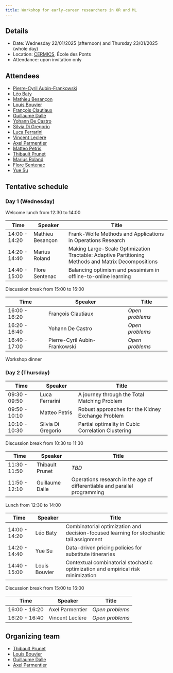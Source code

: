 ```yaml
---
title: Workshop for early-career researchers in OR and ML
---
```


## Details

- Date: Wednesday 22/01/2025 (afternoon) and Thursday 23/01/2025 (whole day)
- Location: [CERMICS](https://cermics-lab.enpc.fr/), École des Ponts
- Attendance: upon invitation only

## Attendees

- [Pierre-Cyril Aubin-Frankowski](https://pcaubin.github.io/)
- [Léo Baty](https://batyleo.github.io/)
- [Mathieu Besançon](https://matbesancon.xyz/)
- [Louis Bouvier](https://louisbouvier.github.io/)
- [François Clautiaux](https://www.math.u-bordeaux.fr/~fclautia/)
- [Guillaume Dalle](https://homepages.laas.fr/ccomte/index.html)
- [Yohann De Castro](https://ydecastro.github.io/)
- [Silvia Di Gregorio](https://www.lipn.univ-paris13.fr/~digregorio/)
- [Luca Ferrarini](https://www.researchgate.net/profile/Luca-Ferrarini-3)
- [Vincent Leclere](https://leclere.github.io/)
- [Axel Parmentier](https://axelparmentier.github.io/)
- [Matteo Petris](https://scholar.google.com/citations?user=ucJFESQAAAAJ&hl=it)
- [Thibault Prunet](https://prunett.github.io/)
- [Marius Roland](https://mariusroland.gitlab.io/)
- [Flore Sentenac](https://floresentenac.github.io/)
- [Yue Su](https://ysu1028.github.io/)

## Tentative schedule

### Day 1 (Wednesday)

Welcome lunch from 12:30 to 14:00

| Time          | Speaker          | Title                                                                                              |
| ------------- | ---------------- | -------------------------------------------------------------------------------------------------- |
| 14:00 - 14:20 | Mathieu Besançon | Frank-Wolfe Methods and Applications in Operations Research                                        |
| 14:20 - 14:40 | Marius Roland    | Making Large-Scale Optimization Tractable: Adaptive Partitioning Methods and Matrix Decompositions |
| 14:40 - 15:00 | Flore Sentenac   | Balancing optimism and pessimism in offline-to-online learning                                     |

Discussion break from 15:00 to 16:00

| Time          | Speaker                       | Title           |
| ------------- | ----------------------------- | --------------- |
| 16:00 - 16:20 | François Clautiaux            | *Open problems* |
| 16:20 - 16:40 | Yohann De Castro              | *Open problems* |
| 16:40 - 17:00 | Pierre-Cyril Aubin-Frankowski | *Open problems* |

Workshop dinner

### Day 2 (Thursday)

| Time          | Speaker            | Title                                              |
| ------------- | ------------------ | -------------------------------------------------- |
| 09:30 - 09:50 | Luca Ferrarini     | A journey through the Total Matching Problem       |
| 09:50 - 10:10 | Matteo Petris      | Robust approaches for the Kidney Exchange Problem  |
| 10:10 - 10:30 | Silvia Di Gregorio | Partial optimality in Cubic Correlation Clustering |

Discussion break from 10:30 to 11:30

| Time          | Speaker         | Title                                                                     |
| ------------- | --------------- | ------------------------------------------------------------------------- |
| 11:30 - 11:50 | Thibault Prunet | *TBD*                                                                     |
| 11:50 - 12:10 | Guillaume Dalle | Operations research in the age of differentiable and parallel programming |

Lunch from 12:30 to 14:00

| Time          | Speaker       | Title                                                                                   |
| ------------- | ------------- | --------------------------------------------------------------------------------------- |
| 14:00 - 14:20 | Léo Baty      | Combinatorial optimization and decision-focused learning for stochastic tail assignment |
| 14:20 - 14:40 | Yue Su        | Data-driven pricing policies for substitute itineraries                                 |
| 14:40 - 15:00 | Louis Bouvier | Contextual combinatorial stochastic optimization and empirical risk minimization        |

Discussion break from 15:00 to 16:00

| Time          | Speaker         | Title           |
| ------------- | --------------- | --------------- |
| 16:00 - 16:20 | Axel Parmentier | *Open problems* |
| 16:20 - 16:40 | Vincent Leclère | *Open problems* |

## Organizing team

- [Thibault Prunet](https://prunett.github.io/)
- [Louis Bouvier](https://louisbouvier.github.io/)
- [Guillaume Dalle](https://gdalle.github.io/)
- [Axel Parmentier](https://axelparmentier.github.io/)